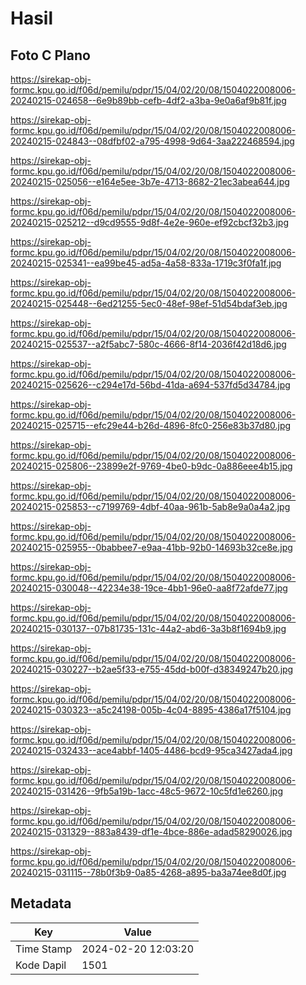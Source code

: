 # Hasil

## Foto C Plano

https://sirekap-obj-formc.kpu.go.id/f06d/pemilu/pdpr/15/04/02/20/08/1504022008006-20240215-024658--6e9b89bb-cefb-4df2-a3ba-9e0a6af9b81f.jpg

https://sirekap-obj-formc.kpu.go.id/f06d/pemilu/pdpr/15/04/02/20/08/1504022008006-20240215-024843--08dfbf02-a795-4998-9d64-3aa222468594.jpg

https://sirekap-obj-formc.kpu.go.id/f06d/pemilu/pdpr/15/04/02/20/08/1504022008006-20240215-025056--e164e5ee-3b7e-4713-8682-21ec3abea644.jpg

https://sirekap-obj-formc.kpu.go.id/f06d/pemilu/pdpr/15/04/02/20/08/1504022008006-20240215-025212--d9cd9555-9d8f-4e2e-960e-ef92cbcf32b3.jpg

https://sirekap-obj-formc.kpu.go.id/f06d/pemilu/pdpr/15/04/02/20/08/1504022008006-20240215-025341--ea99be45-ad5a-4a58-833a-1719c3f0fa1f.jpg

https://sirekap-obj-formc.kpu.go.id/f06d/pemilu/pdpr/15/04/02/20/08/1504022008006-20240215-025448--6ed21255-5ec0-48ef-98ef-51d54bdaf3eb.jpg

https://sirekap-obj-formc.kpu.go.id/f06d/pemilu/pdpr/15/04/02/20/08/1504022008006-20240215-025537--a2f5abc7-580c-4666-8f14-2036f42d18d6.jpg

https://sirekap-obj-formc.kpu.go.id/f06d/pemilu/pdpr/15/04/02/20/08/1504022008006-20240215-025626--c294e17d-56bd-41da-a694-537fd5d34784.jpg

https://sirekap-obj-formc.kpu.go.id/f06d/pemilu/pdpr/15/04/02/20/08/1504022008006-20240215-025715--efc29e44-b26d-4896-8fc0-256e83b37d80.jpg

https://sirekap-obj-formc.kpu.go.id/f06d/pemilu/pdpr/15/04/02/20/08/1504022008006-20240215-025806--23899e2f-9769-4be0-b9dc-0a886eee4b15.jpg

https://sirekap-obj-formc.kpu.go.id/f06d/pemilu/pdpr/15/04/02/20/08/1504022008006-20240215-025853--c7199769-4dbf-40aa-961b-5ab8e9a0a4a2.jpg

https://sirekap-obj-formc.kpu.go.id/f06d/pemilu/pdpr/15/04/02/20/08/1504022008006-20240215-025955--0babbee7-e9aa-41bb-92b0-14693b32ce8e.jpg

https://sirekap-obj-formc.kpu.go.id/f06d/pemilu/pdpr/15/04/02/20/08/1504022008006-20240215-030048--42234e38-19ce-4bb1-96e0-aa8f72afde77.jpg

https://sirekap-obj-formc.kpu.go.id/f06d/pemilu/pdpr/15/04/02/20/08/1504022008006-20240215-030137--07b81735-131c-44a2-abd6-3a3b8f1694b9.jpg

https://sirekap-obj-formc.kpu.go.id/f06d/pemilu/pdpr/15/04/02/20/08/1504022008006-20240215-030227--b2ae5f33-e755-45dd-b00f-d38349247b20.jpg

https://sirekap-obj-formc.kpu.go.id/f06d/pemilu/pdpr/15/04/02/20/08/1504022008006-20240215-030323--a5c24198-005b-4c04-8895-4386a17f5104.jpg

https://sirekap-obj-formc.kpu.go.id/f06d/pemilu/pdpr/15/04/02/20/08/1504022008006-20240215-032433--ace4abbf-1405-4486-bcd9-95ca3427ada4.jpg

https://sirekap-obj-formc.kpu.go.id/f06d/pemilu/pdpr/15/04/02/20/08/1504022008006-20240215-031426--9fb5a19b-1acc-48c5-9672-10c5fd1e6260.jpg

https://sirekap-obj-formc.kpu.go.id/f06d/pemilu/pdpr/15/04/02/20/08/1504022008006-20240215-031329--883a8439-df1e-4bce-886e-adad58290026.jpg

https://sirekap-obj-formc.kpu.go.id/f06d/pemilu/pdpr/15/04/02/20/08/1504022008006-20240215-031115--78b0f3b9-0a85-4268-a895-ba3a74ee8d0f.jpg


## Metadata

| Key        | Value               |
| ---------- | ------------------- |
| Time Stamp | 2024-02-20 12:03:20 |
| Kode Dapil | 1501                |



